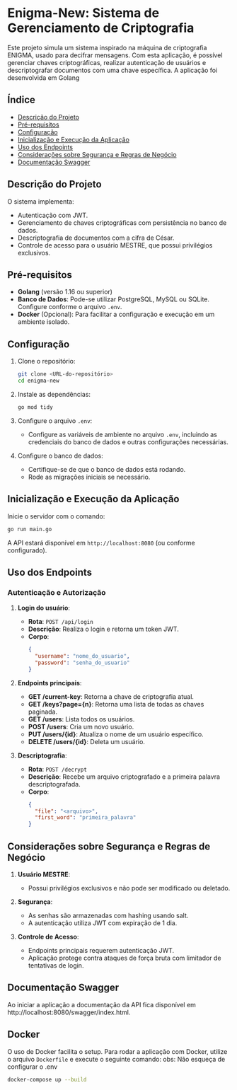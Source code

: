 
# Enigma-New: Sistema de Gerenciamento de Criptografia

Este projeto simula um sistema inspirado na máquina de criptografia ENIGMA, usado para decifrar mensagens. Com esta aplicação, é possível gerenciar chaves criptográficas, realizar autenticação de usuários e descriptografar documentos com uma chave específica. A aplicação foi desenvolvida em Golang 

## Índice

- [Descrição do Projeto](#descrição-do-projeto)
- [Pré-requisitos](#pré-requisitos)
- [Configuração](#configuração)
- [Inicialização e Execução da Aplicação](#inicialização-e-execução-da-aplicação)
- [Uso dos Endpoints](#uso-dos-endpoints)
- [Considerações sobre Segurança e Regras de Negócio](#considerações-sobre-segurança-e-regras-de-negócio)
- [Documentação Swagger](#documentação-swagger)

## Descrição do Projeto

O sistema implementa:
- Autenticação com JWT.
- Gerenciamento de chaves criptográficas com persistência no banco de dados.
- Descriptografia de documentos com a cifra de César.
- Controle de acesso para o usuário MESTRE, que possui privilégios exclusivos.

## Pré-requisitos

- **Golang** (versão 1.16 ou superior)
- **Banco de Dados**: Pode-se utilizar PostgreSQL, MySQL ou SQLite. Configure conforme o arquivo `.env`.
- **Docker** (Opcional): Para facilitar a configuração e execução em um ambiente isolado.

## Configuração

1. Clone o repositório:
   ```bash
   git clone <URL-do-repositório>
   cd enigma-new
   ```

2. Instale as dependências:
   ```bash
   go mod tidy
   ```

3. Configure o arquivo `.env`:
   - Configure as variáveis de ambiente no arquivo `.env`, incluindo as credenciais do banco de dados e outras configurações necessárias.

4. Configure o banco de dados:
   - Certifique-se de que o banco de dados está rodando.
   - Rode as migrações iniciais se necessário.

## Inicialização e Execução da Aplicação

Inicie o servidor com o comando:

```bash
go run main.go
```

A API estará disponível em `http://localhost:8080` (ou conforme configurado).

## Uso dos Endpoints

### Autenticação e Autorização

1. **Login do usuário**:
   - **Rota**: `POST /api/login`
   - **Descrição**: Realiza o login e retorna um token JWT.
   - **Corpo**:
     ```json
     {
       "username": "nome_do_usuario",
       "password": "senha_do_usuario"
     }
     ```

2. **Endpoints principais**:

   - **GET /current-key**: Retorna a chave de criptografia atual.
   - **GET /keys?page={n}**: Retorna uma lista de todas as chaves paginada.
   - **GET /users**: Lista todos os usuários.
   - **POST /users**: Cria um novo usuário.
   - **PUT /users/{id}**: Atualiza o nome de um usuário específico.
   - **DELETE /users/{id}**: Deleta um usuário.

3. **Descriptografia**:
   - **Rota**: `POST /decrypt`
   - **Descrição**: Recebe um arquivo criptografado e a primeira palavra descriptografada.
   - **Corpo**:
     ```json
     {
       "file": "<arquivo>",
       "first_word": "primeira_palavra"
     }
     ```


## Considerações sobre Segurança e Regras de Negócio

1. **Usuário MESTRE**:
   - Possui privilégios exclusivos e não pode ser modificado ou deletado.

2. **Segurança**:
   - As senhas são armazenadas com hashing usando salt.
   - A autenticação utiliza JWT com expiração de 1 dia.

3. **Controle de Acesso**:
   - Endpoints principais requerem autenticação JWT.
   - Aplicação protege contra ataques de força bruta com limitador de tentativas de login.

## Documentação Swagger

Ao iniciar a aplicação a documentação da API fica disponível em http://localhost:8080/swagger/index.html.

## Docker

O uso de Docker facilita o setup. Para rodar a aplicação com Docker, utilize o arquivo `Dockerfile` e execute o seguinte comando:
obs: Não esqueça de configurar o .env
   ```bash
   docker-compose up --build
   ```

